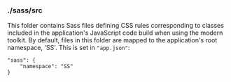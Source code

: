 ### ./sass/src

This folder contains Sass files defining CSS rules corresponding to classes
included in the application's JavaScript code build when using the modern toolkit.
By default, files in this folder are mapped to the application's root namespace, 'SS'.
This is set in `"app.json"`:

    "sass": {
        "namespace": "SS"
    }